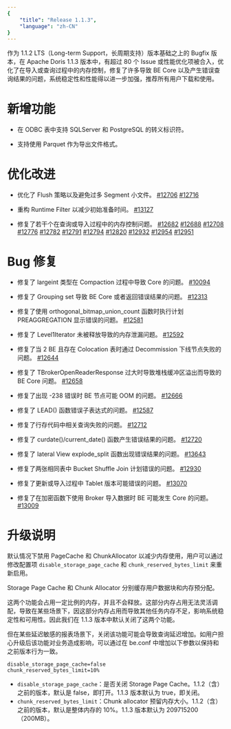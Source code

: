```yaml
---
{
    "title": "Release 1.1.3",
    "language": "zh-CN"
}
---
```


<!--
Licensed to the Apache Software Foundation (ASF) under one
or more contributor license agreements.  See the NOTICE file
distributed with this work for additional information
regarding copyright ownership.  The ASF licenses this file
to you under the Apache License, Version 2.0 (the
"License"); you may not use this file except in compliance
with the License.  You may obtain a copy of the License at

  http://www.apache.org/licenses/LICENSE-2.0

Unless required by applicable law or agreed to in writing,
software distributed under the License is distributed on an
"AS IS" BASIS, WITHOUT WARRANTIES OR CONDITIONS OF ANY
KIND, either express or implied.  See the License for the
specific language governing permissions and limitations
under the License.
-->



作为 1.1.2 LTS（Long-term Support，长周期支持）版本基础之上的 Bugfix 版本，在 Apache Doris 1.1.3 版本中，有超过 80 个 Issue 或性能优化项被合入，优化了在导入或查询过程中的内存控制，修复了许多导致 BE Core 以及产生错误查询结果的问题，系统稳定性和性能得以进一步加强，推荐所有用户下载和使用。

# 新增功能

- 在 ODBC 表中支持 SQLServer 和 PostgreSQL 的转义标识符。

- 支持使用 Parquet 作为导出文件格式。

# 优化改进

- 优化了 Flush 策略以及避免过多 Segment 小文件。 [#12706](https://github.com/apache/doris/pull/12706) [#12716](https://github.com/apache/doris/pull/12716)

- 重构 Runtime Filter 以减少初始准备时间。 [#13127](https://github.com/apache/doris/pull/13127)

- 修复了若干个在查询或导入过程中的内存控制问题。 [#12682](https://github.com/apache/doris/pull/12682) [#12688](https://github.com/apache/doris/pull/12688) [#12708](https://github.com/apache/doris/pull/12708) [#12776](https://github.com/apache/doris/pull/12776) [#12782](https://github.com/apache/doris/pull/12782) [#12791](https://github.com/apache/doris/pull/12791) [#12794](https://github.com/apache/doris/pull/12794) [#12820](https://github.com/apache/doris/pull/12820) [#12932](https://github.com/apache/doris/pull/12932) [#12954](https://github.com/apache/doris/pull/12954) [#12951](https://github.com/apache/doris/pull/12951)

# Bug 修复

- 修复了 largeint 类型在 Compaction 过程中导致 Core 的问题。 [#10094](https://github.com/apache/doris/pull/10094)

- 修复了 Grouping set 导致 BE Core 或者返回错误结果的问题。 [#12313](https://github.com/apache/doris/pull/12313)

- 修复了使用 orthogonal_bitmap_union_count 函数时执行计划 PREAGGREGATION 显示错误的问题。 [#12581](https://github.com/apache/doris/pull/12581)

- 修复了 Level1Iterator 未被释放导致的内存泄漏问题。 [#12592](https://github.com/apache/doris/pull/12592)

- 修复了当 2 BE 且存在 Colocation 表时通过 Decommission 下线节点失败的问题。 [#12644](https://github.com/apache/doris/pull/12644)

- 修复了 TBrokerOpenReaderResponse 过大时导致堆栈缓冲区溢出而导致的 BE Core 问题。 [#12658](https://github.com/apache/doris/pull/12658)

- 修复了出现 -238 错误时 BE 节点可能 OOM 的问题。 [#12666](https://github.com/apache/doris/pull/12666)

- 修复了 LEAD() 函数错误子表达式的问题。 [#12587](https://github.com/apache/doris/pull/12587)

- 修复了行存代码中相关查询失败的问题。 [#12712](https://github.com/apache/doris/pull/12712)

- 修复了 curdate()/current_date() 函数产生错误结果的问题。 [#12720](https://github.com/apache/doris/pull/12720)

- 修复了 lateral View explode_split 函数出现错误结果的问题。 [#13643](https://github.com/apache/doris/pull/13643)

- 修复了两张相同表中 Bucket Shuffle Join 计划错误的问题。 [#12930](https://github.com/apache/doris/pull/12930)

- 修复了更新或导入过程中 Tablet 版本可能错误的问题。 [#13070](https://github.com/apache/doris/pull/13070)

- 修复了在加密函数下使用 Broker 导入数据时 BE 可能发生 Core 的问题。 [#13009](https://github.com/apache/doris/pull/13009)

# 升级说明

默认情况下禁用 PageCache 和 ChunkAllocator 以减少内存使用，用户可以通过修改配置项 `disable_storage_page_cache` 和 `chunk_reserved_bytes_limit` 来重新启用。

Storage Page Cache 和 Chunk Allocator 分别缓存用户数据块和内存预分配。

这两个功能会占用一定比例的内存，并且不会释放。这部分内存占用无法灵活调配，导致在某些场景下，因这部分内存占用而导致其他任务内存不足，影响系统稳定性和可用性。因此我们在 1.1.3 版本中默认关闭了这两个功能。

但在某些延迟敏感的报表场景下，关闭该功能可能会导致查询延迟增加。如用户担心升级后该功能对业务造成影响，可以通过在 be.conf 中增加以下参数以保持和之前版本行为一致。

```
disable_storage_page_cache=false
chunk_reserved_bytes_limit=10%
```

* `disable_storage_page_cache`：是否关闭 Storage Page Cache。1.1.2（含）之前的版本，默认是 false，即打开。1.1.3 版本默认为 true，即关闭。
* `chunk_reserved_bytes_limit`：Chunk allocator 预留内存大小。1.1.2（含）之前的版本，默认是整体内存的 10%。1.1.3 版本默认为 209715200（200MB）。
